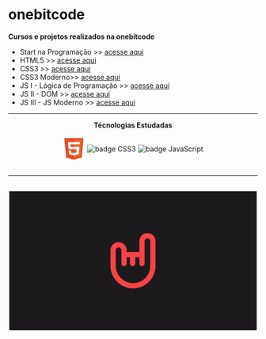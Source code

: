 # onebitcode
**Cursos e projetos realizados na onebitcode**



<ul>
  <li>Start na Programação >> <a href="./start-na-programacao">acesse aqui</a></li>
  <li>HTML5 >> <a href="./html5/">acesse aqui</a></li>
  <li>CSS3 >> <a href="./css3/">acesse aqui</a></li>
  <li>CSS3 Moderno>> <a href="./css3-moderno/">acesse aqui</a></li>
  <li>JS I - Lógica de Programação >> <a href="./js1-logica-de-programacao/">acesse aqui</a></li>
  <li>JS II - DOM >> <a href="./js2-dom/">acesse aqui</a></li>
  <li>JS III - JS Moderno >> <a href="./js3-moderno/">acesse aqui</a></li>
</ul>

<hr>
<div align="center"><strong>Técnologias Estudadas</strong></div>
<br>
<div align="center">
  <img align="center" alt="badge HTML5" height="45" src="https://raw.githubusercontent.com/devicons/devicon/master/icons/html5/html5-original.svg">
  <img align="center" alt="badge CSS3" height="45" src="https://cdn.jsdelivr.net/gh/devicons/devicon/icons/css3/css3-original.svg" />
  <img align="center" alt="badge JavaScript" height="45" src="https://cdn.jsdelivr.net/gh/devicons/devicon/icons/javascript/javascript-original.svg" />
</div>
<br>

<hr>
<br>

<div align="center">
  <img src="./images/bg-obc.jpg" width="500px">
</div>
